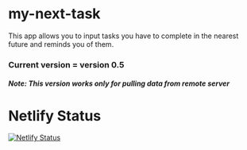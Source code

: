# my-next-task

This app allows you to input tasks you have to complete in the nearest future and reminds you of them.

### Current version = version 0.5

##### Note: This version works only for pulling data from remote server

# Netlify Status

[![Netlify Status](https://api.netlify.com/api/v1/badges/1a347dd8-dc1a-4f66-896f-a6cedf37cd02/deploy-status)](https://app.netlify.com/sites/santorz-todo/deploys)
